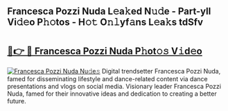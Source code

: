 ## Francesca Pozzi Nuda L𝚎a𝚔ed N𝚞𝚍e - Part-yll Vi𝚍𝚎o P𝚑𝚘tos - H𝚘𝚝 O𝚗𝚕yf𝚊ns L𝚎a𝚔s tdSfv

# <h2><a href="http://kf1kx3.oniu.top/?m=Francesca+Pozzi+Nuda">🔗👉 🔴 Francesca Pozzi Nuda P𝚑ot𝚘𝚜 V𝚒d𝚎o</a></h2>

[![Francesca Pozzi Nuda Nu𝚍e𝚜](https://i.imgur.com/0qMVB7G.gif)](http://kf1kx3.oniu.top/?m=Francesca+Pozzi+Nuda)
Digital trendsetter Francesca Pozzi Nuda, famed for disseminating lifestyle and dance-related content via dance presentations and vlogs on social media. Visionary leader Francesca Pozzi Nuda, famed for their innovative ideas and dedication to creating a better future.  

